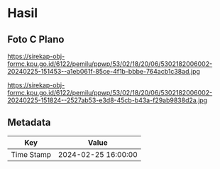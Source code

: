 # Hasil

## Foto C Plano

https://sirekap-obj-formc.kpu.go.id/6122/pemilu/ppwp/53/02/18/20/06/5302182006002-20240225-151453--a1eb061f-85ce-4f1b-bbbe-764acb1c38ad.jpg

https://sirekap-obj-formc.kpu.go.id/6122/pemilu/ppwp/53/02/18/20/06/5302182006002-20240225-151824--2527ab53-e3d8-45cb-b43a-f29ab9838d2a.jpg


## Metadata

| Key        | Value               |
| ---------- | ------------------- |
| Time Stamp | 2024-02-25 16:00:00 |



